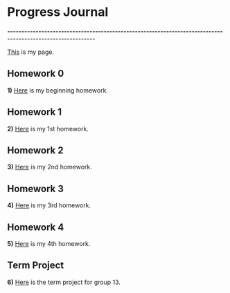 # Progress Journal

**-----------------------------------------------------------------------------------------------------------**

[This](https://bu-ie-360.github.io/spring21-mfdevecii/) is my page.

## Homework 0
  
**1)** [Here](files/HW0/HW0.html) is my beginning homework.

## Homework 1

**2)** [Here](files/HW1/Homework1.html) is my 1st homework.

## Homework 2

**3)** [Here](files/HW2/HW2.html) is my 2nd homework.

## Homework 3

**4)** [Here](files/HW3/Final-RMD.html) is my 3rd homework.

## Homework 4

**5)** [Here](files/HW4/HW4.html) is my 4th homework.

## Term Project

**6)** [Here](files/Project/Project.html) is the term project for group 13.
